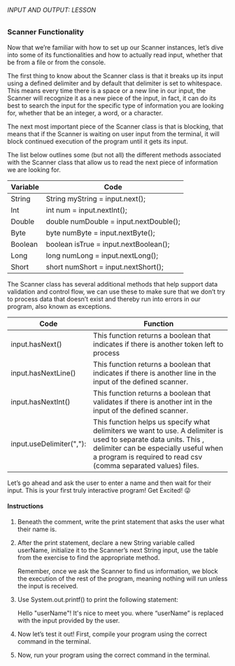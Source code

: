 ###### INPUT AND OUTPUT: LESSON

### Scanner Functionality

Now that we’re familiar with how to set up our Scanner instances, let’s dive into some of its functionalities and how to actually read input, whether that be from a file or from the console.

The first thing to know about the Scanner class is that it breaks up its input using a defined delimiter and by default that delimiter is set to whitespace. This means every time there is a space or a new line in our input, the Scanner will recognize it as a new piece of the input, in fact, it can do its best to search the input for the specific type of information you are looking for, whether that be an integer, a word, or a character.

The next most important piece of the Scanner class is that is blocking, that means that if the Scanner is waiting on user input from the terminal, it will block continued execution of the program until it gets its input.

The list below outlines some (but not all) the different methods associated with the Scanner class that allow us to read the next piece of information we are looking for.

| Variable | Code
| --- | ---
| String | String myString = input.next();
| Int | int num = input.nextInt();
| Double | double numDouble = input.nextDouble();
| Byte | byte numByte = input.nextByte();
| Boolean | boolean isTrue = input.nextBoolean();
| Long | long numLong = input.nextLong();
| Short | short numShort = input.nextShort();

The Scanner class has several additional methods that help support data validation and control flow, we can use these to make sure that we don’t try to process data that doesn’t exist and thereby run into errors in our program, also known as exceptions.

| Code | Function
| --- | ---
| input.hasNext() | This function returns a boolean that indicates if there is another token left to process
| input.hasNextLine() | This function returns a boolean that indicates if there is another line in the input of the defined scanner.
| input.hasNextInt() | This function returns a boolean that validates if there is another int in the input of the defined scanner.
| input.useDelimiter(","): | This function helps us specify what delimiters we want to use. A delimiter is used to separate data units. This , delimiter can be especially useful when a program is required to read csv (comma separated values) files.

Let’s go ahead and ask the user to enter a name and then wait for their input. This is your first truly interactive program! Get Excited! 😜

#### Instructions

1. Beneath the comment, write the print statement that asks the user what their name is.

2. After the print statement, declare a new String variable called userName, initialize it to the Scanner’s next String input, use the table from the exercise to find the appropriate method.

    Remember, once we ask the Scanner to find us information, we block the execution of the rest of the program, meaning nothing will run unless the input is received.

3. Use System.out.printf() to print the following statement:

    Hello "userName"! It's nice to meet you.
where “userName” is replaced with the input provided by the user.

4. Now let’s test it out! First, compile your program using the correct command in the terminal.

5. Now, run your program using the correct command in the terminal.